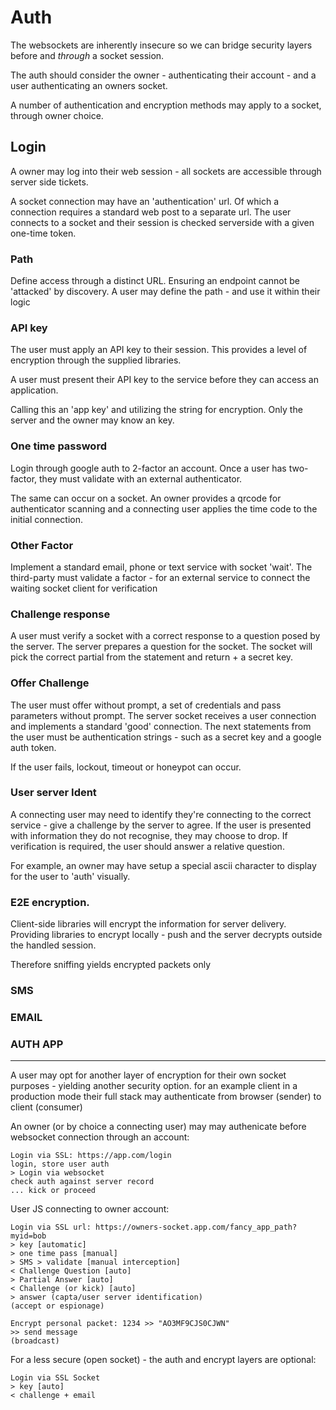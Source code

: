 # Auth

The websockets are inherently insecure so we can bridge security layers before and _through_ a socket session.

The auth should consider the owner - authenticating their account - and a user authenticating an owners socket.

A number of authentication and encryption methods may apply to a socket, through owner choice.

## Login

A owner may log into their web session - all sockets are accessible through server side tickets.

A socket connection may have an 'authentication' url. Of which a connection requires a standard web post to a separate url. The user connects to a socket and their session is checked serverside with a given one-time token.

### Path

Define access through a distinct URL. Ensuring an endpoint cannot be 'attacked' by discovery. A user may define the path - and use it within their logic


### API key

The user must apply an API key to their session. This provides a level of encryption through the supplied libraries.

A user must present their API key to the service before they can access an application.

Calling this an 'app key' and utilizing the string for encryption. Only the server and the owner may know an key.


### One time password

Login through google auth to 2-factor an account. Once a user has two-factor, they must validate with an external authenticator.

The same can occur on a socket. An owner provides a qrcode for authenticator scanning and a connecting user applies the time code to the initial connection.


### Other Factor

Implement a standard email, phone or text service with socket 'wait'. The third-party must validate a factor - for an external service to connect  the waiting socket client for verification

### Challenge response

A user must verify a socket with a correct response to a question posed by the server. The server prepares a question for the socket. The socket will pick the correct partial from the statement and return + a secret key.


### Offer Challenge

The user must offer without prompt, a set of credentials and pass parameters without prompt.
The server socket receives a user connection and implements a standard 'good' connection. The next statements from the user must be authentication strings - such as a secret key and a google auth token.

If the user fails, lockout, timeout or honeypot can occur.


### User server Ident

A connecting user may need to identify they're connecting to the correct service - give a challenge by the server to agree. If the user is presented with information they do not recognise, they may choose to drop. If verification is required, the user should answer a relative question.

For example, an owner may have setup a special ascii character to display for the user to 'auth' visually.


### E2E encryption.

Client-side libraries will encrypt the information for server delivery. Providing libraries to encrypt locally - push and the server decrypts outside the handled session.

Therefore sniffing yields encrypted packets only

### SMS
### EMAIL
### AUTH APP

---

A user may opt for another layer of encryption for their own socket purposes - yielding another security option. for an example client in a production mode their full stack may authenticate from browser (sender) to client (consumer)

An owner (or by choice a connecting user) may may authenicate before websocket connection through an account:

    Login via SSL: https://app.com/login
    login, store user auth
    > Login via websocket
    check auth against server record
    ... kick or proceed

User JS connecting to owner account:

    Login via SSL url: https://owners-socket.app.com/fancy_app_path?myid=bob
    > key [automatic]
    > one time pass [manual]
    > SMS > validate [manual interception]
    < Challenge Question [auto]
    > Partial Answer [auto]
    < Challenge (or kick) [auto]
    > answer (capta/user server identification)
    (accept or espionage)

    Encrypt personal packet: 1234 >> "AO3MF9CJS0CJWN"
    >> send message
    (broadcast)


For a less secure (open socket) - the auth and encrypt layers are optional:

    Login via SSL Socket
    > key [auto]
    < challenge + email
